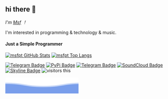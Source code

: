 ## hi there 👋

*I'm [Msf](https://github.com/msfpt) ！*

I'm interested in programming & technology & music.

#### Just a Simple Programmer  #### 

<!-- &count_private=true -->

[![msfpt GitHub Stats](https://github-readme-stats.vercel.app/api?username=msfpt&show_icons=true&include_all_commits=true&theme=tokyonight&line_height=24&cache_seconds=.946)](https://github.com/msfpt)
[![msfpt Top Langs](https://github-readme-stats.vercel.app/api/top-langs/?username=msfpt&langs_count=7&theme=tokyonight&layout=compact&cache_seconds=.976)](https://github.com/msfpt)

<!-- 
## Skill's :

![img-1]()
![img-2]()
![img-3]()
![img-4]()
![img-5]()

-->

[![Telegram Badge](https://img.shields.io/badge/-Gist-gray?style=flat-square&labelColor=gray&logo=git&logoColor=white&link=https://gist.github.com/msfpt)](https://gist.github.com/msfpt)
[![PyPi Badge](https://img.shields.io/badge/-PyPi-blue?style=flat-square&labelColor=blue&logo=pypi&logoColor=white&link=https://pypi.org/user/msfpt)](https://pypi.org/user/msfpt)
[![Telegram Badge](https://img.shields.io/badge/-Telegram-1da1f2?style=flat-square&labelColor=1da1f2&logo=telegram&logoColor=white&link=https://t.me/msfpt)](https://t.me/msfpt)
[![SoundCloud Badge](https://img.shields.io/badge/-SoundCloud-f50?style=flat-square&labelColor=f50&logo=soundcloud&logoColor=white&link=https://soundcloud.com/sejjil)](https://soundcloud.com/sejjil)
[![Skyline Badge](https://img.shields.io/badge/-Skyline-541690?style=flat-square&labelColor=541690&logo=github&logoColor=white&link=https://skyline.github.com/msfpt)](https://skyline.github.com/msfpt)
![visitors this](https://visitor-badge.laobi.icu/badge?page_id=msfpt)


![Wave](https://raw.githubusercontent.com/msfpt/msfpt/main/bottom_header.svg)

